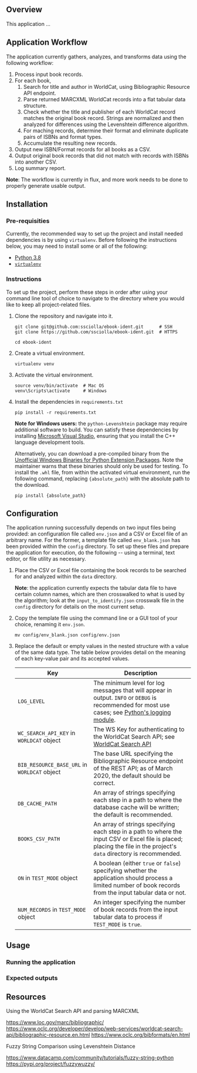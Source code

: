 ## Overview

This application ...

## Application Workflow

The application currently gathers, analyzes, and transforms data using the following workflow:

1. Process input book records.
2. For each book, 
    1. Search for title and author in WorldCat, using Bibliographic Resource API endpoint.
    2. Parse returned MARCXML WorldCat records into a flat tabular data structure.
    3. Check whether the title and publisher of each WorldCat record matches the original book record. Strings are normalized and then analyzed for differences using the Levenshtein difference algorithm.
    4. For maching records, determine their format and eliminate duplicate pairs of ISBNs and format types.
    5. Accumulate the resulting new records.
3. Output new ISBN/Format records for all books as a CSV.
4. Output original book records that did not match with records with ISBNs into another CSV.
5. Log summary report.

**Note**: The workflow is currently in flux, and more work needs to be done to properly generate usable output.

## Installation

### Pre-requisities

Currently, the recommended way to set up the project and install needed dependencies is by using `virtualenv`. Before following the instructions below, you may need to install some or all of the following:

* [Python 3.8](https://www.python.org/)
* [`virtualenv`](https://pypi.org/project/virtualenv/)

### Instructions

To set up the project, perform these steps in order after using your command line tool of choice to navigate to the directory where you would like to keep all project-related files.

1. Clone the repository and navigate into it.
    ```
    git clone git@github.com:ssciolla/ebook-ident.git      # SSH
    git clone https://github.com/ssciolla/ebook-ident.git  # HTTPS
    
    cd ebook-ident
    ```

2. Create a virtual environment.
    ```
    virtualenv venv
    ```

3. Activate the virtual environment.
    ```
    source venv/bin/activate  # Mac OS
    venv\Scripts\activate     # Windows
    ```

4. Install the dependencies in `requirements.txt`
    ```
    pip install -r requirements.txt
    ```

    **Note for Windows users:** the `python-Levenshtein` package may require additional software to build. You can satisfy these dependencies by installing [Microsoft Visual Studio](https://visualstudio.microsoft.com/visual-cpp-build-tools/), ensuring that you install the C++ language development tools. 
    
    Alternatively, you can download a pre-compiled binary from the [Unofficial Windows Binaries for Python Extension Packages](https://www.lfd.uci.edu/~gohlke/pythonlibs/#python-levenshtein). Note the maintainer warns that these binaries should only be used for testing. To install the `.whl` file, from within the activated virtual environment, run the following command, replacing `{absolute_path}` with the absolute path to the download.
    ```
    pip install {absolute_path}
    ```

## Configuration

The application running successfully depends on two input files being provided: an configuration file called `env.json` and a CSV or Excel file of an arbitrary name. For the former, a template file called `env_blank.json` has been provided within the `config` directory. To set up these files and prepare the application for execution, do the following -- using a terminal, text editor, or file utility as necessary.

1. Place the CSV or Excel file containing the book records to be searched for and analyzed within the `data` directory.

    **Note**: the application currently expects the tabular data file to have certain column names, which are then crosswalked to what is used by the algorithm; look at the `input_to_identify.json` crosswalk file in the `config` directory for details on the most current setup.

2. Copy the template file using the command line or a GUI tool of your choice, renaming it `env.json`.
    ```
    mv config/env_blank.json config/env.json
    ```

3. Replace the default or empty values in the nested structure with a value of the same data type. The table below provides detail on the meaning of each key-value pair and its accepted values.


    **Key** | **Description**
    ----- | -----
    `LOG_LEVEL` | The minimum level for log messages that will appear in output. `INFO` or `DEBUG` is recommended for most use cases; see [Python's logging module](https://docs.python.org/3/library/logging.html).
    `WC_SEARCH_API_KEY` in `WORLDCAT` object | The WS Key for authenticating to the WorldCat Search API; see [WorldCat Search API](https://www.oclc.org/developer/develop/web-services/worldcat-search-api.en.html)
    `BIB_RESOURCE_BASE_URL` in `WORLDCAT` object | The base URL specifying the Bibliographic Resource endpoint of the REST API; as of March 2020, the default should be correct.
    `DB_CACHE_PATH` | An array of strings specifying each step in a path to where the database cache will be written; the default is recommended.
    `BOOKS_CSV_PATH` | An array of strings specifying each step in a path to where the input CSV or Excel file is placed; placing the file in the project's `data` directory is recommended.
    `ON` in `TEST_MODE` object | A boolean (either `true` or `false`) specifying whether the application should process a limited number of book records from the input tabular data or not.
    `NUM_RECORDS` in `TEST_MODE` object | An integer specifying the number of book records from the input tabular data to process if `TEST_MODE` is `true`.


## Usage

### Running the application

### Expected outputs

## Resources

Using the WorldCat Search API and parsing MARCXML

https://www.loc.gov/marc/bibliographic/
https://www.oclc.org/developer/develop/web-services/worldcat-search-api/bibliographic-resource.en.html
https://www.oclc.org/bibformats/en.html

Fuzzy String Comparison using Levenshtein Distance

https://www.datacamp.com/community/tutorials/fuzzy-string-python
https://pypi.org/project/fuzzywuzzy/